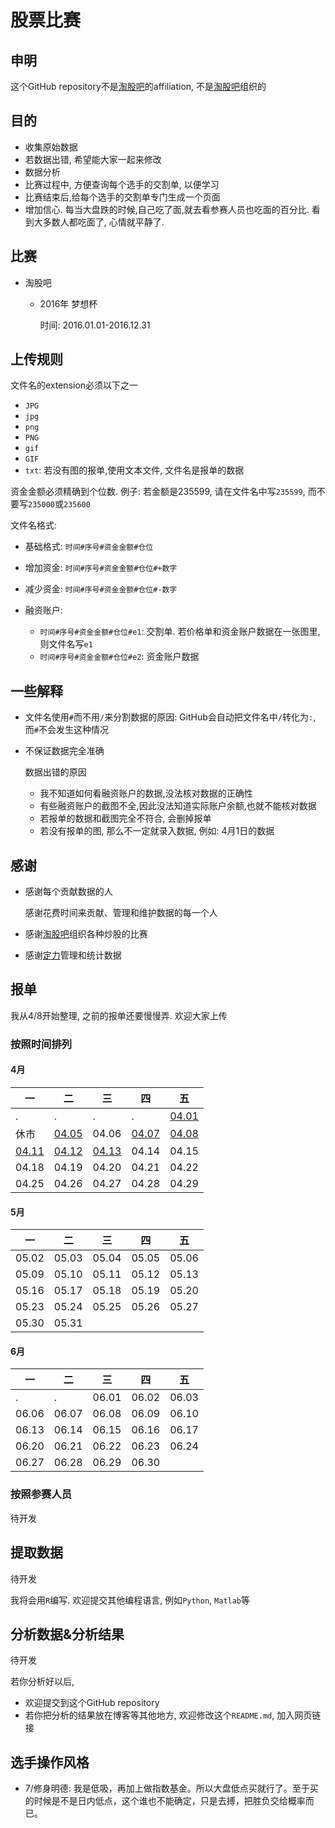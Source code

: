# 股票比赛

## 申明

这个GitHub repository不是[淘股吧](http://www.taoguba.com.cn/)的affiliation, 不是[淘股吧](http://www.taoguba.com.cn/)组织的

## 目的

* 收集原始数据
* 若数据出错, 希望能大家一起来修改
* 数据分析
* 比赛过程中, 方便查询每个选手的交割单, 以便学习
* 比赛结束后,给每个选手的交割单专门生成一个页面
* 增加信心. 每当大盘跌的时候,自己吃了面,就去看参赛人员也吃面的百分比. 看到大多数人都吃面了, 心情就平静了.


## 比赛

* 淘股吧

  * 2016年 梦想杯

  	时间: 2016.01.01-2016.12.31
  
## 上传规则

文件名的extension必须以下之一

* `JPG`
* `jpg`
* `png`
* `PNG`
* `gif`
* `GIF`
* `txt`: 若没有图的报单,使用文本文件, 文件名是报单的数据

资金金额必须精确到个位数. 例子: 若金额是235599, 请在文件名中写`235599`, 而不要写`235000`或`235600`

文件名格式: 

* 基础格式: `时间#序号#资金金额#仓位`
* 增加资金: `时间#序号#资金金额#仓位#+数字`
* 减少资金: `时间#序号#资金金额#仓位#-数字`

* 融资账户: 

	* `时间#序号#资金金额#仓位#e1`: 交割单. 若价格单和资金账户数据在一张图里, 则文件名写`e1`
	* `时间#序号#资金金额#仓位#e2`: 资金账户数据

## 一些解释

* 文件名使用`#`而不用`/`来分割数据的原因: GitHub会自动把文件名中`/`转化为`:`, 而`#`不会发生这种情况
* 不保证数据完全准确

	数据出错的原因
	
	* 我不知道如何看融资账户的数据,没法核对数据的正确性
	* 有些融资账户的截图不全,因此没法知道实际账户余额,也就不能核对数据
	* 若报单的数据和截图完全不符合, 会删掉报单
	* 若没有报单的图, 那么不一定就录入数据, 例如: 4月1日的数据


## 感谢

* 感谢每个贡献数据的人
	
	感谢花费时间来贡献、管理和维护数据的每一个人
	
* 感谢[淘股吧](http://www.taoguba.com.cn/)组织各种炒股的比赛
* 感谢[定力](http://www.taoguba.com.cn/blog/301502)管理和统计数据

## 报单

我从4/8开始整理, 之前的报单还要慢慢弄. 欢迎大家上传

### 按照时间排列

#### 4月

|一|二|三|四|五|
|---|---|---|---|---|
|.|.|.|.|[04.01](3_DailyRawStatement/2016.04.01)
|休市|[04.05](3_DailyRawStatement/2016.04.05)|04.06|[04.07](3_DailyRawStatement/2016.04.07)|[04.08](3_DailyRawStatement/2016.04.08)|
|[04.11](3_DailyRawStatement/2016.04.11)|[04.12](3_DailyRawStatement/2016.04.12)|[04.13](3_DailyRawStatement/2016.04.13)|04.14|04.15|
|04.18|04.19|04.20|04.21|04.22|
|04.25|04.26|04.27|04.28|04.29|

#### 5月

|一|二|三|四|五|
|---|---|---|---|---|
|05.02|05.03|05.04|05.05|05.06|
|05.09|05.10|05.11|05.12|05.13|
|05.16|05.17|05.18|05.19|05.20|
|05.23|05.24|05.25|05.26|05.27|
|05.30|05.31|

#### 6月

|一|二|三|四|五|
|---|---|---|---|---|
|.|.|06.01|06.02|06.03|
|06.06|06.07|06.08|06.09|06.10|
|06.13|06.14|06.15|06.16|06.17|
|06.20|06.21|06.22|06.23|06.24|
|06.27|06.28|06.29|06.30|

### 按照参赛人员

待开发

## 提取数据

待开发

我将会用`R`编写. 欢迎提交其他编程语言, 例如`Python`, `Matlab`等

## 分析数据&分析结果

待开发

若你分析好以后,

* 欢迎提交到这个GitHub repository
* 若你把分析的结果放在博客等其他地方, 欢迎修改这个`README.md`, 加入网页链接

## 选手操作风格

* 7/修身明德: 我是低吸，再加上做指数基金。所以大盘低点买就行了。至于买的时候是不是日内低点，这个谁也不能确定，只是去搏，把胜负交给概率而已。